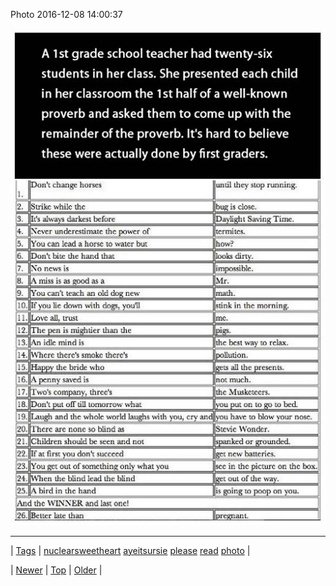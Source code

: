 <!--
title: Photo 2016-12-08 14
date: 2020-06-28T15:27:00.142Z
tags: nuclearsweetheart, ayeitsursie, please, read, photo
-->


Photo 2016-12-08 14:00:37

![](154204793729-0.jpg)

<!--BOTTOM-POST-NAVIGATION-->
---

| [Tags](tags.md) | [nuclearsweetheart](tag-nuclearsweetheart.md) [ayeitsursie](tag-ayeitsursie.md) [please](tag-please.md) [read](tag-read.md) [photo](tag-photo.md) |

| [Newer](154199322121.md) | [Top](index.md) | [Older](154212692531.md) |